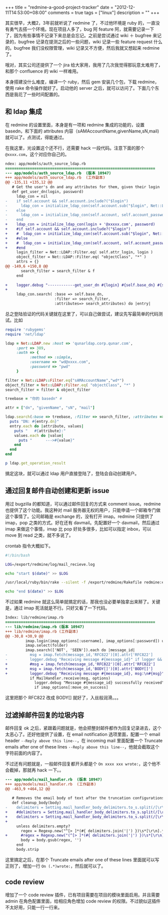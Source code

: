 +++
title = "redmine-a-good-project-tracker"
date = "2012-12-11T14:53:00+08:00"
comments = true
tags = ["linux"]
description = ""
+++

其实很早，大概2，3年前就听说了 redmine 了，不过他环境是 ruby 的，一直没有勇气去搭一个环境。现在项目人多了，bug 阿 feature 阿，就需要记录一下了，因为有些事情不记录下来总是会忘记。之前是尝试通过 wiki ＋ bugfree 来记录的，bugfree 记录在提测之后的一些问题，wiki 记录一些 feature request 什么的。bugfree 我们没权限管理，wiki 记录又不方便，然后我就又想起来 redmine 了。

哦对，其实公司还提供了一个 jira 给大家用，我用了几次我觉得那玩意太难用了，和那个 confluence 的 wiki 一样难用。

本身搭建没什么难度，编译一个 ruby，然后 gem 安装几个包，下载 redmine，使用 rake 命令操作就好了。启动他的 server 之后，就可以访问了。下面几个东西是我花了一些时间配置的。

## 和 ldap 集成

在 redmine 的设置里面，本身是有一项和 redmine 集成的功能的，设置 basedn，和下面的 attributes 内容（sAMAccountName,givenName,sN,mail)就可以了。点测试，得能通过。

在我这里，光设置这个还不行，还需要 hack 一段代码。注意下面的那个 `@xxxx.com`，这个对应你自己的。

``` diff
ndex: app/models/auth_source_ldap.rb
===================================================================
--- app/models/auth_source_ldap.rb	(版本 10947)
+++ app/models/auth_source_ldap.rb	(工作副本)
@@ -135,11 +135,12 @@
   # Get the user's dn and any attributes for them, given their login
   def get_user_dn(login, password)
     ldap_con = nil
-    if self.account && self.account.include?("$login")
-      ldap_con = initialize_ldap_con(self.account.sub("$login", Net::LDAP::DN.escape(login)), password)
-    else
-      ldap_con = initialize_ldap_con(self.account, self.account_password)
-    end
+    ldap_con = initialize_ldap_con(login + '@xxxxx.com', password)
+    #if self.account && self.account.include?("$login")
+    #  ldap_con = initialize_ldap_con(self.account.sub("$login", Net::LDAP::DN.escape(login)), password)
+    #else
+    #  ldap_con = initialize_ldap_con(self.account, self.account_password)
+    #end
     login_filter = Net::LDAP::Filter.eq( self.attr_login, login )
     object_filter = Net::LDAP::Filter.eq( "objectClass", "*" )
     attrs = {}
@@ -149,6 +150,8 @@
       search_filter = search_filter & f
     end
 
+    logger.debug "------------get_user_dn #{login} #{self.base_dn} #{search_filter} #{search_attributes}" if logger && logger.debug?
+
     ldap_con.search( :base => self.base_dn,
                      :filter => search_filter,
                      :attributes=> search_attributes) do |entry|
```

总之登陆验证的代码关键就在这里了，可以自己做尝试，建议先写最简单的代码测试。比如

``` ruby
require 'rubygems'
require 'net/ldap'

ldap = Net::LDAP.new :host => 'qunarldap.corp.qunar.com',
     :port => 389,
     :auth => {
           :method => :simple,
           :username => "wd@xxxx.com",
           :password => "pwd"
     }

filter = Net::LDAP::Filter.eq("sAMAccountName","wd*")
object_filter = Net::LDAP::Filter.eq( "objectClass", "*" )
search_filter = filter & object_filter

treebase = "你的 basedn" #

attr = ["dn", "givenName", "sN", "mail"]

ldap.search(:base => treebase, :filter => search_filter, :attributes => attr ) do |entry|
  puts "DN: #{entry.dn}"
  entry.each do |attribute, values|
    puts "   #{attribute}:"
    values.each do |value|
      puts "      --->#{value}"
    end
  end
end

p ldap.get_operation_result
```

搞定这块，就可以通过 ldap 用户直接登陆了，登陆会自动创建用户。

## 通过回复邮件自动创建和更新 issue

用过 bugzilla 的都知道，可以通过邮件回复的方式来 comment issue。redmine 也提供了这个功能。我这种对 mail 服务器无权的用户，只能申请一个邮箱专门做这个事情了。公司邮箱是 exchange 的，没有打开 imap。redmine 只提供了 imap，pop 之类的方式。好在还有 davmail。先配置好一个 davmail，然后通过 imap 来做这个事情，imap 比 pop 好处多很多，比如可以指定 inbox，可以 move 到 read 之类，就不多说了。

crontab 指令大概如下。

``` bash
#!/bin/bash

LOG=/export/redmine/log/mail_recieve.log

echo "start $(date)" >> $LOG

/usr/local/ruby/bin/rake --silent -f /export/redmine/Rakefile redmine:email:receive_imap RAILS_ENV="production" host=localhost username=abc password=def port=1143 move_on_success=read move_on_failure=failed unknown_user=accept >> $LOG 2>&1

echo "end $(date)" >> $LOG
```

不过如果 redmine 就这么简单就搞定的话，那我也没必要单独拿出来掰了。关键是，通过 imap 死活就是不行。只好又看了一下代码。

``` diff
Index: lib/redmine/imap.rb
===================================================================
--- lib/redmine/imap.rb	(版本 10947)
+++ lib/redmine/imap.rb	(工作副本)
@@ -30,8 +30,9 @@
         imap.login(imap_options[:username], imap_options[:password]) unless imap_options[:username].nil?
         imap.select(folder)
         imap.search(['NOT', 'SEEN']).each do |message_id|
-          msg = imap.fetch(message_id,'RFC822')[0].attr['RFC822']
-          logger.debug "Receiving message #{message_id}" if logger && logger.debug?
+          #msg = imap.fetch(message_id,'RFC822')[0].attr['RFC822']
+          msg = imap.fetch(message_id,'BODY[]')[0].attr['BODY[]']
+          logger.debug "Receiving message #{message_id}, msg:\n#{msg}" if logger && logger.debug?
           if MailHandler.receive(msg, options)
             logger.debug "Message #{message_id} successfully received" if logger && logger.debug?
             if imap_options[:move_on_success]
```

这里把那个 RFC822 改成 BODY[] 就好了，入丝般润滑。。。

## 过滤掉邮件回复的垃圾内容

邮件回复 ok 之后，紧跟着问题就是，他会把整封邮件都作为回复记录进去，这个太恶心了。还好他提供了设置，在 email notification 选项里面，配置一个 email header `--Reply above this line--`，在 incoming mail 里面配置一个 Truncate emails after one of these lines `--Reply above this line--`，他就会截取这个字符前面的内容了。

不过还有问题就是，一般邮件回复都开头都是个 `On xxxx xxx wrote:`，这个他不会截掉，那就再 hack 一下。。

``` diff
--- app/models/mail_handler.rb	(版本 10947)
+++ app/models/mail_handler.rb	(工作副本)
@@ -463,9 +464,12 @@
 
   # Removes the email body of text after the truncation configurations.
   def cleanup_body(body)
-    delimiters = Setting.mail_handler_body_delimiters.to_s.split(/[\r\n]+/).reject(&:blank?).map {|s| Regexp.escape(s)}
+    #delimiters = Setting.mail_handler_body_delimiters.to_s.split(/[\r\n]+/).reject(&:blank?).map {|s| Regexp.escape(s)}
+    delimiters = Setting.mail_handler_body_delimiters.to_s.split(/[\r\n]+/).reject(&:blank?).map {|s| s}
+
     unless delimiters.empty?
       regex = Regexp.new("^[> ]*(#{ delimiters.join('|') })\s*[\r\n].*", Regexp::MULTILINE)
+      #regex = Regexp.new("(^[> ]*(#{ delimiters.join('|') })\s*[\r\n].*)|(On (.*)wrote:[\r\n].*)", Regexp::MULTILINE)
       body = body.gsub(regex, '')
     end
     body.strip
```

这里搞定之后，在那个 Truncate emails after one of these lines 里面就可以写正则了，增加一行 `On (.*)wrote:`，然后就可以了。

## code review

增加了一个 code review 插件，已有项目需要在项目的模块里面启用。并且需要 admin 在角色配置里面，给相应角色增加 code review 的权限。不过貌似这插件不太好用，只能一行一行来。
